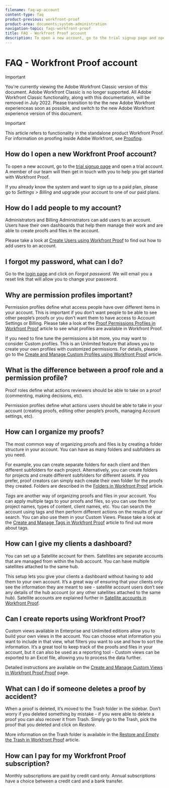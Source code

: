 ```yaml
---
filename: faq-wp-account
content-type: faq
product-previous: workfront-proof
product-area: documents;system-administration
navigation-topic: faqs-workfront-proof
title: FAQ - Workfront Proof account
description: To open a new account, go to the trial signup page and open a trial account. A member of our team will then get in touch with you to help you get started with Workfront Proof.
---
```


# FAQ - Workfront Proof account

>[!IMPORTANT]
>
>You're currently viewing the Adobe Workfront Classic version of this document. Adobe Workfront Classic is no longer supported. All Adobe Workfront Classic functionality, along with this documentation, will be removed in July 2022. Please transition to the the new Adobe Workfront experienceas soon as possible, and switch to the new Adobe Workfront experience version of this document.

>[!IMPORTANT]
>
>This article refers to functionality in the standalone product Workfront Proof. For information on proofing inside Adobe Workfront, see [Proofing](../../../review-and-approve-work/proofing/proofing.md).

## How do I open a new Workfront Proof account?

To open a new account, go to the [trial signup page](https://www.proofhq.com/html/free-trial.html) and open a trial account. A member of our team will then get in touch with you to help you get started with Workfront Proof.

If you already know the system and want to sign up to a paid plan, please go to *Settings* *>* *Billing* and upgrade your account to one of our paid plans.

## How do I add people to my account?

Administrators and Billing Administrators can add users to an account. Users have their own dashboards that help them manage their work and are able to create proofs and files in the account.

Please take a look at [Create Users using Workfront Proof](../../../workfront-proof/wp-mnguserscontacts/users/create-users.md)&nbsp;to find out how to add users to an account.

## I forgot my password, what can I do?

Go to the [login page](https://app.proofhq.com/login) and click on *Forgot password*. We will email you a reset link that will allow you to change your password.

## Why are permission profiles important?

Permission profiles define what access people have over different items in your account. This is important if you don’t want people to be able to see other people’s proofs or you don’t want them to have access to Account Settings or Billing. Please take a look at the [Proof Permissions Profiles in Workfront Proof](../../../workfront-proof/wp-acct-admin/account-settings/proof-perm-profiles-in-wp.md) article&nbsp;to see what&nbsp;profiles are available in Workfront Proof.

If you need to fine tune the permissions a bit more, you may want to consider Custom profiles. This is an Unlimited feature that allows you to create your own profiles with customized permissions. For details, please go to the [Create and Manage Custom Profiles using Workfront Proof](../../../workfront-proof/wp-mnguserscontacts/users/create-and-manage-custom-profiles.md) article.

## What is the difference between a proof role and a permission profile?

Proof roles define what actions reviewers should be able to take on a proof (commenting, making decisions, etc).

Permission profiles define what actions users should be able to take in your account (creating proofs, editing other people’s proofs, managing Account settings, etc).

## How can I organize my proofs?

The most common way of organizing proofs and files is by creating a folder structure in your account. You can have as many folders and subfolders as you need.

For example, you can create separate folders for each client and then different subfolders for each project. Alternatively, you can create folders for projects and create different subfolders for different assets. If you prefer, proof creators can simply each create their own folder for the proofs they created. Folders are described in the [Folders in Workfront Proof](../../../workfront-proof/wp-work-proofsfiles/organize-your-work/folders.md)&nbsp;article.

*Tags* are another way of organizing proofs and files in your account. You can apply multiple tags to your proofs and files, so you can use them for project names, types of content, client names, etc. You can search the account using tags and then perform different actions on the results of your search. You can also use them in your Custom Views. Please take a look at the [Create and Manage Tags in Workfront Proof](../../../workfront-proof/wp-work-proofsfiles/organize-your-work/create-and-manage-tags.md) article to find out more about tags.

## How can I give my clients a dashboard?

You can set up a Satellite account for them. Satellites are separate accounts that are managed from within the hub account. You can have multiple satellites attached to the same hub.

This setup lets you give your clients a dashboard without having to add them to your own account. It’s a great way of ensuring that your clients only see the information they are meant to see - satellite account users don’t see any details of the hub account (or any other satellites attached to the same hub). Satellite accounts are explained further in [Satellite accounts in Workfront Proof](../../../workfront-proof/wp-acct-admin/satellite-accounts/sat-accts-in-wp.md).

## Can I create reports using Workfront Proof?

Custom views available in Enterprise and Unlimited editions allow you to build your own views in the account. You can choose what information you want to include in that view, what filters you want to use and how to sort the information. It’s a great tool to keep track of the proofs and files in your account, but it can also be used as a reporting tool - Custom views can be exported to an Excel file, allowing you to process the data further.

Detailed instructions are available on the [Create and Manage Custom Views in Workfront Proof Proof](../../../workfront-proof/wp-work-proofsfiles/manage-your-work/create-and-manage-custom-views.md) page.

## What can I do if someone deletes a proof by accident?

When a proof is deleted, it’s moved to the Trash folder in the sidebar. Don’t worry if you deleted something by mistake - if you were able to delete a proof you can also recover it from Trash. Simply go to the Trash, pick the proof that you deleted and click on *Restore*.

More information on the Trash folder is available in the [Restore and Empty the Trash in Workfront Proof](../../../workfront-proof/wp-work-proofsfiles/manage-your-work/restore-and-empty-trash.md) article.

## How can I pay for my Workfront Proof subscription?

Monthly subscriptions are paid by credit card only. Annual subscriptions have a choice between a credit card and a bank transfer. <!--Visit the [Account Payment in Workfront Proof](../../../workfront-proof/wp-billingsettings/manage-your-billing/acct-payment-in-wp.md) help page for additional information.-->
